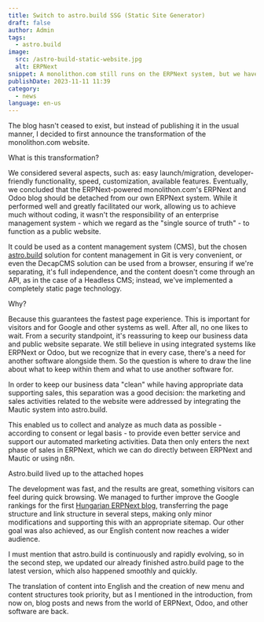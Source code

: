```yaml
---
title: Switch to astro.build SSG (Static Site Generator)
draft: false
author: Admin
tags:
  - astro.build
image:
  src: /astro-build-static-website.jpg
  alt: ERPNext
snippet: A monolithon.com still runs on the ERPNext system, but we have separated the public website and now use astro.build for it.
publishDate: 2023-11-11 11:39
category:
  - news
language: en-us
---
```


The blog hasn't ceased to exist, but instead of publishing it in the usual manner, I decided to first announce the transformation of the monolithon.com website.

What is this transformation?

We considered several aspects, such as: easy launch/migration, developer-friendly functionality, speed, customization, available features. Eventually, we concluded that the ERPNext-powered monolithon.com's ERPNext and Odoo blog should be detached from our own ERPNext system. While it performed well and greatly facilitated our work, allowing us to achieve much without coding, it wasn't the responsibility of an enterprise management system - which we regard as the "single source of truth" - to function as a public website.

It could be used as a content management system (CMS), but the chosen <a href="https://www.monolithon.com/static-site-generator">astro.build</a> solution for content management in Git is very convenient, or even the DecapCMS solution can be used from a browser, ensuring if we're separating, it's full independence, and the content doesn't come through an API, as in the case of a Headless CMS; instead, we've implemented a completely static page technology.

Why?

Because this guarantees the fastest page experience. This is important for visitors and for Google and other systems as well. After all, no one likes to wait. From a security standpoint, it's reassuring to keep our business data and public website separate. We still believe in using integrated systems like ERPNext or Odoo, but we recognize that in every case, there's a need for another software alongside them. So the question is where to draw the line about what to keep within them and what to use another software for.

In order to keep our business data "clean" while having appropriate data supporting sales, this separation was a good decision: the marketing and sales activities related to the website were addressed by integrating the Mautic system into astro.build.

This enabled us to collect and analyze as much data as possible - according to consent or legal basis - to provide even better service and support our automated marketing activities. Data then only enters the next phase of sales in ERPNext, which we can do directly between ERPNext and Mautic or using n8n.

Astro.build lived up to the attached hopes

The development was fast, and the results are great, something visitors can feel during quick browsing. We managed to further improve the Google rankings for the first <a href="https://www.monolithon.com/blog">Hungarian ERPNext blog</a>, transferring the page structure and link structure in several steps, making only minor modifications and supporting this with an appropriate sitemap. Our other goal was also achieved, as our English content now reaches a wider audience.

I must mention that astro.build is continuously and rapidly evolving, so in the second step, we updated our already finished astro.build page to the latest version, which also happened smoothly and quickly.

The translation of content into English and the creation of new menu and content structures took priority, but as I mentioned in the introduction, from now on, blog posts and news from the world of ERPNext, Odoo, and other software are back.
